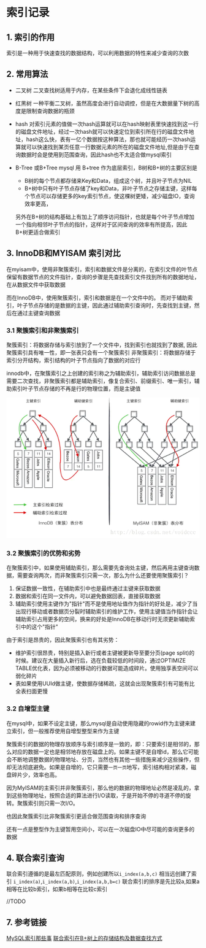# 索引记录

## 1. 索引的作用

索引是一种用于快速查找的数据结构，可以利用数据的特性来减少查询的次数

## 2. 常用算法

- 二叉树 
    二叉查找树适用于内存，在某些条件下会退化成线性链表
- 红黑树
    一种平衡二叉树，虽然高度会进行自动调控，但是在大数据量下树的高度是限制查询数据的瓶颈
- hash
    对索引元素的值做一次hash运算就可以在hash映射表里快速找到这一行的磁盘文件地址，经过一次hash就可以快速定位到索引所在行的磁盘文件地址，hash这么快，表有一亿个数据按这种算法，那也就可能经历一次hash运算就可以快速找到某页任意一行数据元素的所在的磁盘文件地址,但是由于在查询数据时会是使用到范围查询，因此hash也不太适合做mysql索引
- B-Tree 或B+Tree
    mysql 用 B+tree 作为底层索引，B树和B+树的主要区别是
    * B树的每个节点都存储来Key和Data，组成这个树，并且叶子节点为NIL
    * B+树中只有叶子节点存储了key和Data，非叶子节点之存储主键，这样每个节点可以存储更多的key索引节点，使这棵树更矮，减少磁盘IO，查询效率更高，

    另外在B+树的结构基础上有加上了顺序访问指针，也就是每个叶子节点增加一个指向相邻叶子节点的指针，这样对于区间查询的效率有所提高，因此B+树更适合做索引

## 3. InnoDB和MYISAM 索引对比

在myisam中，使用非聚簇索引，索引和数据文件是分离的，在索引文件的叶节点保留有数据节点的文件指针，查询的步骤是先查找索引文件找到所有的数据地址，在从数据文件中获取数据

而在InnoDB中，使用聚簇索引，索引和数据是在一个文件中的。 而对于辅助索引，叶子节点存储的是数据的主键，因此通过辅助索引查询时，先查找到主键，然后在通过主键查询数据

### 3.1 聚簇索引和非聚簇索引

聚簇索引：将数据存储与索引放到了一个文件中，找到索引也就找到了数据, 因此聚簇索引具有唯一性，即一张表只会有一个聚簇索引
非聚簇索引：将数据存储于索引分开结构，索引结构的叶子节点指向了数据的对应行

innodb中，在聚簇索引之上创建的索引称之为辅助索引，辅助索引访问数据总是需要二次查找，非聚簇索引都是辅助索引，像复合索引、前缀索引、唯一索引，辅助索引叶子节点存储的不再是行的物理位置，而是主键值

![索引结构](../../../pictures/base/database/mysql-index.webp)

### 3.2 聚簇索引的优势和劣势

在聚簇索引中，如果使用辅助索引，那么需要先查询处主键，然后再用主键查询数据，需要查询两次，而非聚簇索引只需一次，那么为什么还要使用聚簇索引？

1. 保证数据一致性，在辅助索引中也是最终通过主键来获取数据
2. 数据和索引在同一文件内，可以避免数据回表，直接获取数据
3. 辅助索引使用主键作为"指针"而不是使用地址值作为指针的好处是，减少了当出现行移动或者数据页分裂时辅助索引的维护工作，使用主键值当作指针会让辅助索引占用更多的空间，换来的好处是InnoDB在移动行时无须更新辅助索引中的这个"指针"

由于索引是昂贵的，因此聚簇索引也有其劣势：

 - 维护索引很昂贵，特别是插入新行或者主键被更新导至要分页(page split)的时候。建议在大量插入新行后，选在负载较低的时间段，通过OPTIMIZE TABLE优化表，因为必须被移动的行数据可能造成碎片。使用独享表空间可以弱化碎片
- 表如果使用UUId做主键，使数据存储稀疏，这就会出现聚簇索引有可能有比全表扫面更慢


### 3.2 自增型主键

在mysql中，如果不设定主键，那么mysql是自动使用隐藏的rowid作为主键来建立索引，但一般推荐使用自增型整型来作为主键

聚簇索引的数据的物理存放顺序与索引顺序是一致的，即：只要索引是相邻的，那么对应的数据一定也是相邻地存放在磁盘上的。如果主键不是自增id，那么它可能会不断地调整数据的物理地址、分页，当然也有其他一些措施来减少这些操作，但却无法彻底避免。如果是自增的，它只需要``一页一页``地写，索引结构相对紧凑，磁盘碎片少，效率也高。

因为MyISAM的主索引并非聚簇索引，那么他的数据的物理地址必然是凌乱的，拿到这些物理地址，按照合适的算法进行I/O读取，于是开始不停的寻道不停的旋转。聚簇索引则只需一次I/O。

也因此聚簇索引比非聚簇索引更适合做范围查询和排序查询

还有一点是整型作为主键暂用空间小，可以在一次磁盘IO中尽可能的查询更多的数据


## 4. 联合索引查询

联合索引遵循的是最左匹配原则，例如创建所以``i_index(a,b,c)`` 相当远创建了索引 ``i_index(a)``,``i_index(a,b)``,``i_index(a,b,b=c)``  联合索引的排序是先比较a,如果a相等在比较b索引，如果b相等在比较c索引


//TODO 


## 7. 参考链接

[MySQL索引那些事](https://mp.weixin.qq.com/s?__biz=MzUxNTQyOTIxNA==&mid=2247484041&idx=1&sn=76d3bf1772f9e3c796ad3d8a089220fa&chksm=f9b784b8cec00dae3d52318f6cb2bdee39ad975bf79469b72a499ceca1c5d57db5cbbef914ea&token=2025456560&lang=zh_CN#rd)
[联合索引在B+树上的存储结构及数据查找方式](https://juejin.im/post/5e57ac99e51d45270e212534?utm_source=gold_browser_extension)



